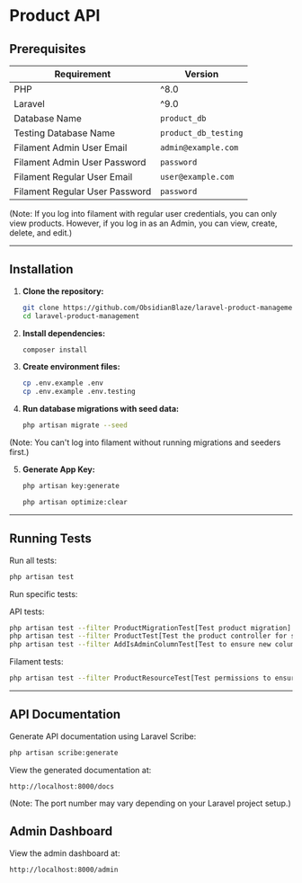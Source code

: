 # Product API

## Prerequisites

| Requirement       | Version |
|------------------|---------|
| PHP             | ^8.0    |
| Laravel         | ^9.0    |
| Database Name   | `product_db` |
| Testing Database Name | `product_db_testing` |
| Filament Admin User Email   | `admin@example.com` |
| Filament Admin User Password | `password` |
| Filament Regular User Email   | `user@example.com` |
| Filament Regular User Password | `password` |

(Note: If you log into filament with regular user credentials, you can only view products. However, if you log in as an Admin, you can view, create, delete, and edit.)

---

## Installation

1. **Clone the repository:**
   ```sh
   git clone https://github.com/ObsidianBlaze/laravel-product-management.git
   cd laravel-product-management
   ```

2. **Install dependencies:**
   ```sh
   composer install
   ```

3. **Create environment files:**
   ```sh
   cp .env.example .env
   cp .env.example .env.testing
   ```

4. **Run database migrations with seed data:**
   ```sh
   php artisan migrate --seed
   ```
(Note: You can't log into filament without running migrations and seeders first.)


5. **Generate App Key:**
   ```sh
   php artisan key:generate
   ```
   ```sh
   php artisan optimize:clear
   ```
   
---

## Running Tests

Run all tests:

```sh
php artisan test
```

Run specific tests:
   
API tests:

```sh
php artisan test --filter ProductMigrationTest[Test product migration]
php artisan test --filter ProductTest[Test the product controller for store, show, and index]
php artisan test --filter AddIsAdminColumnTest[Test to ensure new column is_admin works with migration]
```

Filament tests:
```sh
php artisan test --filter ProductResourceTest[Test permissions to ensure only admin can edit, create, and delete products]
```

---

## API Documentation

Generate API documentation using Laravel Scribe:

```sh
php artisan scribe:generate
```

View the generated documentation at:

```
http://localhost:8000/docs
```

(Note: The port number may vary depending on your Laravel project setup.)


## Admin Dashboard

View the admin dashboard at:

```
http://localhost:8000/admin
```

